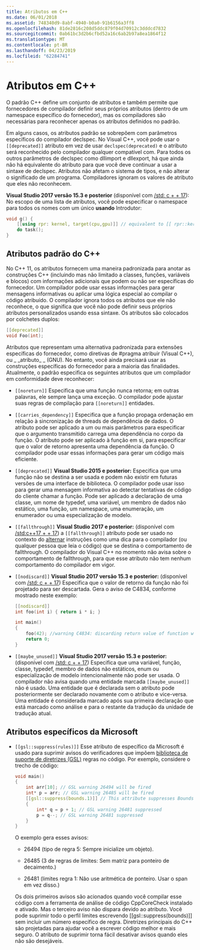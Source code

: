 ```yaml
---
title: Atributos em C++
ms.date: 06/01/2018
ms.assetid: 748340d9-8abf-4940-b0a0-91b6156a3ff8
ms.openlocfilehash: 81de2816c208d5ddc879f04d70912c3dddcd7832
ms.sourcegitcommit: 0ab61bc3d2b6cfbd52a16c6ab2b97a8ea1864f12
ms.translationtype: MT
ms.contentlocale: pt-BR
ms.lasthandoff: 04/23/2019
ms.locfileid: "62284741"
---
```

# <a name="attributes-in-c"></a>Atributos em C++

O padrão C++ define um conjunto de atributos e também permite que fornecedores de compilador definir seus próprios atributos (dentro de um namespace específico do fornecedor), mas os compiladores são necessárias para reconhecer apenas os atributos definidos no padrão.

Em alguns casos, os atributos padrão se sobrepõem com parâmetros específicos do compilador declspec. No Visual C++, você pode usar o `[[deprecated]]` atributo em vez de usar `declspec(deprecated)` e o atributo será reconhecido pelo compilador qualquer compatível com. Para todos os outros parâmetros de declspec como dllimport e dllexport, há que ainda não há equivalente do atributo para que você deve continuar a usar a sintaxe de declspec. Atributos não afetam o sistema de tipos, e não alterar o significado de um programa. Compiladores ignoram os valores de atributo que eles não reconhecem.

**Visual Studio 2017 versão 15.3 e posterior** (disponível com [/std: c + + 17](../build/reference/std-specify-language-standard-version.md)): No escopo de uma lista de atributos, você pode especificar o namespace para todos os nomes com um único **usando** Introdutor:

```cpp
void g() {
    [[using rpr: kernel, target(cpu,gpu)]] // equivalent to [[ rpr::kernel, rpr::target(cpu,gpu) ]]
    do task();
}
```

## <a name="c-standard-attributes"></a>Atributos padrão do C++

No C++ 11, os atributos fornecem uma maneira padronizada para anotar as construções C++ (incluindo mas não limitado a classes, funções, variáveis e blocos) com informações adicionais que podem ou não ser específicas do fornecedor. Um compilador pode usar essas informações para gerar mensagens informativas ou aplicar uma lógica especial ao compilar o código atribuído. O compilador ignora todos os atributos que ele não reconhece, o que significa que você não pode definir seus próprios atributos personalizados usando essa sintaxe. Os atributos são colocados por colchetes duplos:

```cpp
[[deprecated]]
void Foo(int);
```

Atributos que representam uma alternativa padronizada para extensões específicas do fornecedor, como diretivas de #pragma atribuir (Visual C++), ou &#95; &#95;atributo&#95; &#95; (GNU). No entanto, você ainda precisará usar as construções específicas do fornecedor para a maioria das finalidades. Atualmente, o padrão especifica os seguintes atributos que um compilador em conformidade deve reconhecer:

- `[[noreturn]]` Especifica que uma função nunca retorna; em outras palavras, ele sempre lança uma exceção. O compilador pode ajustar suas regras de compilação para `[[noreturn]]` entidades.

- `[[carries_dependency]]` Especifica que a função propaga ordenação em relação à sincronização de threads de dependência de dados. O atributo pode ser aplicado a um ou mais parâmetros para especificar que o argumento transmitido carrega uma dependência no corpo da função. O atributo pode ser aplicado à função em si, para especificar que o valor de retorno apresenta uma dependência da função. O compilador pode usar essas informações para gerar um código mais eficiente.

- `[[deprecated]]` **Visual Studio 2015 e posterior:** Especifica que uma função não se destina a ser usada e podem não existir em futuras versões de uma interface de biblioteca. O compilador pode usar isso para gerar uma mensagem informativa ao detectar tentativas de código do cliente chamar a função. Pode ser aplicado a declaração de uma classe, um nome de typedef, uma variável, um membro de dados não estático, uma função, um namespace, uma enumeração, um enumerador ou uma especialização de modelo.

- `[[fallthrough]]` **Visual Studio 2017 e posterior:** (disponível com [/std:c++17 + + 17](../build/reference/std-specify-language-standard-version.md)) a `[[fallthrough]]` atributo pode ser usado no contexto do [alternar](switch-statement-cpp.md) instruções como uma dica para o compilador (ou qualquer pessoa que leia o código) que se destina o comportamento de fallthrough. O compilador do Visual C++ no momento não avisa sobre o comportamento de fallthrough, para que esse atributo não tem nenhum comportamento do compilador em vigor.

- `[[nodiscard]]` **Visual Studio 2017 versão 15.3 e posterior:** (disponível com [/std: c + + 17](../build/reference/std-specify-language-standard-version.md)) Especifica que o valor de retorno da função não foi projetado para ser descartada. Gera o aviso de C4834, conforme mostrado neste exemplo:

    ```cpp
    [[nodiscard]]
    int foo(int i) { return i * i; }

    int main()
    {
        foo(42); //warning C4834: discarding return value of function with 'nodiscard' attribute
        return 0;
    }
    ```

- `[[maybe_unused]]` **Visual Studio 2017 versão 15.3 e posterior:** (disponível com [/std: c + + 17](../build/reference/std-specify-language-standard-version.md)) Especifica que uma variável, função, classe, typedef, membro de dados não estáticos, enum ou especialização de modelo intencionalmente não pode ser usada. O compilador não avisa quando uma entidade marcada `[[maybe_unused]]` não é usado. Uma entidade que é declarada sem o atributo pode posteriormente ser declarado novamente com o atributo e vice-versa. Uma entidade é considerada marcado após sua primeira declaração que está marcado como análise e para o restante da tradução da unidade de tradução atual.

## <a name="microsoft-specific-attributes"></a>Atributos específicos da Microsoft

- `[[gsl::suppress(rules)]]` Esse atributo de específico da Microsoft é usado para suprimir avisos do verificadores que impõem [biblioteca de suporte de diretrizes (GSL)](https://github.com/Microsoft/GSL) regras no código. Por exemplo, considere o trecho de código:

    ```cpp
    void main()
    {
        int arr[10]; // GSL warning 26494 will be fired
        int* p = arr; // GSL warning 26485 will be fired
        [[gsl::suppress(bounds.1)]] // This attribute suppresses Bounds rule #1
        {
            int* q = p + 1; // GSL warning 26481 suppressed
            p = q--; // GSL warning 26481 suppressed
        }
    }
    ```

  O exemplo gera esses avisos:

  - 26494 (tipo de regra 5: Sempre inicialize um objeto).

  - 26485 (3 de regras de limites: Sem matriz para ponteiro de decaimento.)

  - 26481 (limites regra 1: Não use aritmética de ponteiro. Usar o span em vez disso.)

  Os dois primeiros avisos são acionados quando você compilar esse código com a ferramenta de análise de código CppCoreCheck instalado e ativado. Mas o terceiro aviso não dispara devido ao atributo. Você pode suprimir todo o perfil limites escrevendo [[gsl::suppress(bounds)]] sem incluir um número específico de regra. Diretrizes principais do C++ são projetadas para ajudar você a escrever código melhor e mais seguro. O atributo de suprimir torna fácil desativar avisos quando eles não são desejáveis.
